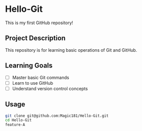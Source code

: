 # Hello-Git

This is my first GitHub repository!

## Project Description
This repository is for learning basic operations of Git and GitHub.

## Learning Goals
- [ ] Master basic Git commands
- [ ] Learn to use GitHub
- [ ] Understand version control concepts

## Usage
```bash
git clone git@github.com:Magic181/Hello-Git.git
cd Hello-Git
feature-A